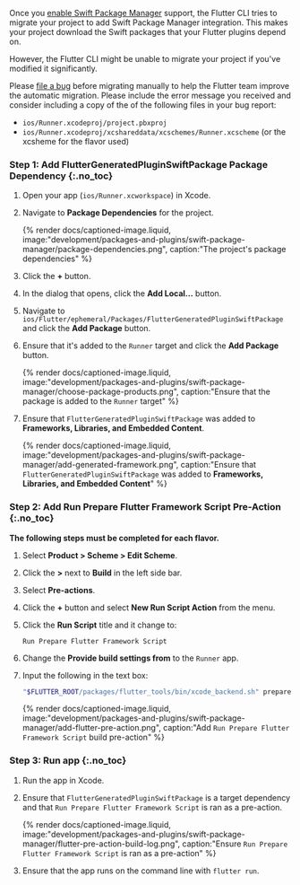 Once you [enable Swift Package Manager][] support, the Flutter CLI tries to
migrate your project to add Swift Package Manager integration.
This makes your project download the Swift packages that your Flutter
plugins depend on.

However, the Flutter CLI might be unable to migrate your project if you've
modified it significantly.

Please [file a bug][] before migrating manually to help the Flutter team improve
the automatic migration.
Please include the error message you received and consider including a copy of
the of the following files in your bug report:

* `ios/Runner.xcodeproj/project.pbxproj`
* `ios/Runner.xcodeproj/xcshareddata/xcschemes/Runner.xcscheme`
   (or the xcsheme for the flavor used)

### Step 1: Add FlutterGeneratedPluginSwiftPackage Package Dependency {:.no_toc}

1. Open your app (`ios/Runner.xcworkspace`) in Xcode.
2. Navigate to **Package Dependencies** for the project.

   {% render docs/captioned-image.liquid,
   image:"development/packages-and-plugins/swift-package-manager/package-dependencies.png",
   caption:"The project's package dependencies" %}

3. Click the **+** button.
4. In the dialog that opens, click the **Add Local...** button.
5. Navigate to `ios/Flutter/ephemeral/Packages/FlutterGeneratedPluginSwiftPackage`
   and click the **Add Package** button.
6. Ensure that it's added to the `Runner` target and click the **Add Package**
   button.
 
   {% render docs/captioned-image.liquid,
   image:"development/packages-and-plugins/swift-package-manager/choose-package-products.png",
   caption:"Ensure that the package is added to the `Runner` target" %}

7. Ensure that `FlutterGeneratedPluginSwiftPackage` was added to **Frameworks,
   Libraries, and Embedded Content**.

   {% render docs/captioned-image.liquid,
   image:"development/packages-and-plugins/swift-package-manager/add-generated-framework.png",
   caption:"Ensure that `FlutterGeneratedPluginSwiftPackage` was added to **Frameworks, Libraries, and Embedded Content**" %}

### Step 2: Add Run Prepare Flutter Framework Script Pre-Action {:.no_toc}

**The following steps must be completed for each flavor.**

1. Select **Product > Scheme > Edit Scheme**.
2. Click the **>** next to **Build** in the left side bar.
3. Select **Pre-actions**.
4. Click the **+** button and select **New Run Script Action** from the menu.
5. Click the **Run Script** title and it change to:

   ```plaintext
   Run Prepare Flutter Framework Script
   ```

6. Change the **Provide build settings from** to the `Runner` app.
7. Input the following in the text box:

   ```sh
   "$FLUTTER_ROOT/packages/flutter_tools/bin/xcode_backend.sh" prepare
   ```

   {% render docs/captioned-image.liquid,
   image:"development/packages-and-plugins/swift-package-manager/add-flutter-pre-action.png",
   caption:"Add `Run Prepare Flutter Framework Script` build pre-action" %}

### Step 3: Run app {:.no_toc}

1. Run the app in Xcode.
2. Ensure that `FlutterGeneratedPluginSwiftPackage` is a target dependency and
   that `Run Prepare Flutter Framework Script` is ran as a pre-action.

   {% render docs/captioned-image.liquid,
   image:"development/packages-and-plugins/swift-package-manager/flutter-pre-action-build-log.png",
   caption:"Ensure `Run Prepare Flutter Framework Script` is ran as a pre-action" %}

3. Ensure that the app runs on the command line with `flutter run`.

[enable Swift Package Manager]: /packages-and-plugins/swift-package-manager/for-app-developers/#how-to-enable-swift-package-manager
[file a bug]: {{site.github}}/flutter/flutter/issues/new?template=2_bug.yml

